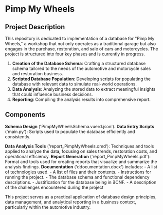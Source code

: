 # Pimp My Wheels

## Project Description
This repository is dedicated to implementation of a database for "Pimp My Wheels," a workshop that not only operates as a traditional garage but also engages in the purchase, restoration, and sale of cars and motorcycles. The project is structured into four key phases and is currently in progress.

1. **Creation of the Database Schema**: Crafting a structured database schema tailored to the needs of the automotive and motorcycle sales and restoration business.
2. **Scripted Database Population**: Developing scripts for populating the database with relevant data to simulate real-world operations.
3. **Data Analysis**: Analyzing the stored data to extract meaningful insights that could influence business decisions.
4. **Reporting**: Compiling the analysis results into comprehensive report.


## Components
**Schema Design** ('PimpMyWheelsSchema.vuerd.json').
**Data Entry Scripts** ('main.py'): Scripts used to populate the database efficiently and consistently. 

**Data Analysis Tools** ('report_PimpMyWheels.qmd'): Techniques and tools applied to analyze the data, focusing on sales trends, restoration costs, and operational efficiency.
**Report Generation** ('report_PimpMyWheels.pdf'): Format and tools used for creating reports that visualize and summarize the analysis findings.
**Documentation** ('ddocumentation.docx') includes:
      - A list of technologies used.
      - A list of files and their contents.
      - Instructions for running the project.
      - The database schema and functional dependency descriptions.
      - Justification for the database being in BCNF.
      - A description of the challenges encountered during the project

This project serves as a practical application of database design principles, data management, and analytical reporting in a business context, particularly within the automotive industry.
